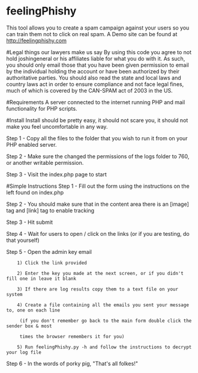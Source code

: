 # feelingPhishy
This tool allows you to create a spam campaign against your users so you can train them not to click on real spam. 
A Demo site can be found at http://feelingphishy.com

#Legal things our lawyers make us say
By using this code you agree to not hold joshingeneral or his affiliates liable for what you do with it. As such, you should only email those that you have been given permission to email by the individual holding the account or have been authorized by their authoritative parties. You should also read the state and local laws and country laws act in order to ensure compliance and not face legal fines, much of which is covered by the CAN-SPAM act of 2003 in the US. 

#Requirements
A server connected to the internet running PHP and mail functionality for PHP scripts. 

#Install
Install should be pretty easy, it should not scare you, it should not make you feel uncomfortable in any way. 

Step 1 - Copy all the files to the folder that you wish to run it from on your PHP enabled server.

Step 2 - Make sure the changed the permissions of the logs folder to 760, or another writable permission.

Step 3 - Visit the index.php page to start

#Simple Instructions
Step 1 - Fill out the form using the instructions on the left found on index.php

Step 2 - You should make sure that in the content area there is an [image] tag and [link] tag to enable tracking

Step 3 - Hit submit

Step 4 - Wait for users to open / click on the links (or if you are testing, do that yourself)

Step 5 - Open the admin key email

        1) Click the link provided
        
        2) Enter the key you made at the next screen, or if you didn't fill one in leave it blank
        
        3) If there are log results copy them to a text file on your system
        
        4) Create a file containing all the emails you sent your message to, one on each line
        
         (if you don't remember go back to the main form double click the sender box & most 
         
         times the browser remembers it for you)
         
        5) Run feelingPhishy.py -h and follow the instructions to decrypt your log file 
        
Step 6 - In the words of porky pig, "That's all folkes!" 

